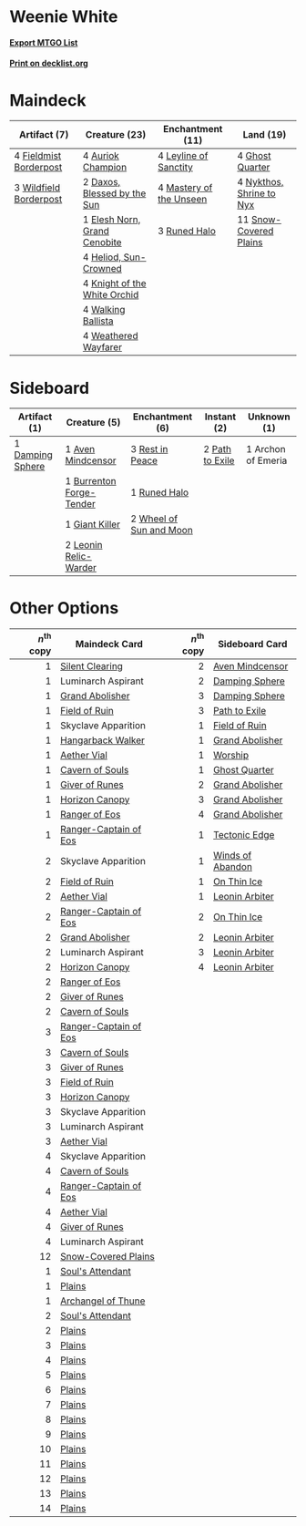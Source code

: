# Weenie White

#### [Export MTGO List](../collection/Weenie%20White/Weenie%20White.txt)
#### [Print on decklist.org](http://decklist.org/?deckmain=4%09Auriok%20Champion%0A2%09Daxos,%20Blessed%20by%20the%20Sun%0A1%09Elesh%20Norn,%20Grand%20Cenobite%0A4%09Fieldmist%20Borderpost%0A4%09Ghost%20Quarter%0A4%09Heliod,%20Sun-Crowned%0A4%09Knight%20of%20the%20White%20Orchid%0A4%09Leyline%20of%20Sanctity%0A4%09Mastery%20of%20the%20Unseen%0A4%09Nykthos,%20Shrine%20to%20Nyx%0A3%09Runed%20Halo%0A11%09Snow-Covered%20Plains%0A4%09Walking%20Ballista%0A4%09Weathered%20Wayfarer%0A3%09Wildfield%20Borderpost&deckside=1%09Archon%20of%20Emeria%0A1%09Aven%20Mindcensor%0A1%09Burrenton%20Forge-Tender%0A1%09Damping%20Sphere%0A1%09Giant%20Killer%0A2%09Leonin%20Relic-Warder%0A2%09Path%20to%20Exile%0A3%09Rest%20in%20Peace%0A1%09Runed%20Halo%0A2%09Wheel%20of%20Sun%20and%20Moon)
# Maindeck

|                                          Artifact (7)                                           |                                             Creature (23)                                             |                                         Enchantment (11)                                         |                                             Land (19)                                             |
|-------------------------------------------------------------------------------------------------|-------------------------------------------------------------------------------------------------------|--------------------------------------------------------------------------------------------------|---------------------------------------------------------------------------------------------------|
|4 [Fieldmist Borderpost](http://gatherer.wizards.com/Pages/Card/Details.aspx?multiverseid=183005)|4 [Auriok Champion](http://gatherer.wizards.com/Pages/Card/Details.aspx?multiverseid=72921)            |4 [Leyline of Sanctity](http://gatherer.wizards.com/Pages/Card/Details.aspx?multiverseid=204993)  |4 [Ghost Quarter](http://gatherer.wizards.com/Pages/Card/Details.aspx?multiverseid=389534)         |
|3 [Wildfield Borderpost](http://gatherer.wizards.com/Pages/Card/Details.aspx?multiverseid=179590)|2 [Daxos, Blessed by the Sun](http://gatherer.wizards.com/Pages/Card/Details.aspx?multiverseid=476260) |4 [Mastery of the Unseen](http://gatherer.wizards.com/Pages/Card/Details.aspx?multiverseid=391878)|4 [Nykthos, Shrine to Nyx](http://gatherer.wizards.com/Pages/Card/Details.aspx?multiverseid=373713)|
|                                                                                                 |1 [Elesh Norn, Grand Cenobite](http://gatherer.wizards.com/Pages/Card/Details.aspx?multiverseid=438584)|3 [Runed Halo](http://gatherer.wizards.com/Pages/Card/Details.aspx?multiverseid=154005)           |11 [Snow-Covered Plains](http://gatherer.wizards.com/Pages/Card/Details.aspx?multiverseid=121267)  |
|                                                                                                 |4 [Heliod, Sun-Crowned](http://gatherer.wizards.com/Pages/Card/Details.aspx?multiverseid=476269)       |                                                                                                  |                                                                                                   |
|                                                                                                 |4 [Knight of the White Orchid](http://gatherer.wizards.com/Pages/Card/Details.aspx?multiverseid=178094)|                                                                                                  |                                                                                                   |
|                                                                                                 |4 [Walking Ballista](http://gatherer.wizards.com/Pages/Card/Details.aspx?multiverseid=423848)          |                                                                                                  |                                                                                                   |
|                                                                                                 |4 [Weathered Wayfarer](http://gatherer.wizards.com/Pages/Card/Details.aspx?multiverseid=83311)         |                                                                                                  |                                                                                                   |


# Sideboard

|                                       Artifact (1)                                        |                                           Creature (5)                                            |                                         Enchantment (6)                                          |                                       Instant (2)                                        |   Unknown (1)    |
|-------------------------------------------------------------------------------------------|---------------------------------------------------------------------------------------------------|--------------------------------------------------------------------------------------------------|------------------------------------------------------------------------------------------|------------------|
|1 [Damping Sphere](http://gatherer.wizards.com/Pages/Card/Details.aspx?multiverseid=443101)|1 [Aven Mindcensor](http://gatherer.wizards.com/Pages/Card/Details.aspx?multiverseid=426707)       |3 [Rest in Peace](http://gatherer.wizards.com/Pages/Card/Details.aspx?multiverseid=442021)        |2 [Path to Exile](http://gatherer.wizards.com/Pages/Card/Details.aspx?multiverseid=220511)|1 Archon of Emeria|
|                                                                                           |1 [Burrenton Forge-Tender](http://gatherer.wizards.com/Pages/Card/Details.aspx?multiverseid=438580)|1 [Runed Halo](http://gatherer.wizards.com/Pages/Card/Details.aspx?multiverseid=154005)           |                                                                                          |                  |
|                                                                                           |1 [Giant Killer](http://gatherer.wizards.com/Pages/Card/Details.aspx?multiverseid=472976)          |2 [Wheel of Sun and Moon](http://gatherer.wizards.com/Pages/Card/Details.aspx?multiverseid=146740)|                                                                                          |                  |
|                                                                                           |2 [Leonin Relic-Warder](http://gatherer.wizards.com/Pages/Card/Details.aspx?multiverseid=432997)   |                                                                                                  |                                                                                          |                  |


# Other Options

|*n*<sup>th</sup> copy|                                         Maindeck Card                                          |*n*<sup>th</sup> copy|                                      Sideboard Card                                       |
|--------------------:|------------------------------------------------------------------------------------------------|--------------------:|-------------------------------------------------------------------------------------------|
|                    1|[Silent Clearing](http://gatherer.wizards.com/Pages/Card/Details.aspx?multiverseid=464195)      |                    2|[Aven Mindcensor](http://gatherer.wizards.com/Pages/Card/Details.aspx?multiverseid=426707) |
|                    1|Luminarch Aspirant                                                                              |                    2|[Damping Sphere](http://gatherer.wizards.com/Pages/Card/Details.aspx?multiverseid=443101)  |
|                    1|[Grand Abolisher](http://gatherer.wizards.com/Pages/Card/Details.aspx?multiverseid=389538)      |                    3|[Damping Sphere](http://gatherer.wizards.com/Pages/Card/Details.aspx?multiverseid=443101)  |
|                    1|[Field of Ruin](http://gatherer.wizards.com/Pages/Card/Details.aspx?multiverseid=435415)        |                    3|[Path to Exile](http://gatherer.wizards.com/Pages/Card/Details.aspx?multiverseid=220511)   |
|                    1|Skyclave Apparition                                                                             |                    1|[Field of Ruin](http://gatherer.wizards.com/Pages/Card/Details.aspx?multiverseid=435415)   |
|                    1|[Hangarback Walker](http://gatherer.wizards.com/Pages/Card/Details.aspx?multiverseid=420600)    |                    1|[Grand Abolisher](http://gatherer.wizards.com/Pages/Card/Details.aspx?multiverseid=389538) |
|                    1|[Aether Vial](http://gatherer.wizards.com/Pages/Card/Details.aspx?multiverseid=48146)           |                    1|[Worship](http://gatherer.wizards.com/Pages/Card/Details.aspx?multiverseid=25553)          |
|                    1|[Cavern of Souls](http://gatherer.wizards.com/Pages/Card/Details.aspx?multiverseid=278058)      |                    1|[Ghost Quarter](http://gatherer.wizards.com/Pages/Card/Details.aspx?multiverseid=389534)   |
|                    1|[Giver of Runes](http://gatherer.wizards.com/Pages/Card/Details.aspx?multiverseid=463962)       |                    2|[Grand Abolisher](http://gatherer.wizards.com/Pages/Card/Details.aspx?multiverseid=389538) |
|                    1|[Horizon Canopy](http://gatherer.wizards.com/Pages/Card/Details.aspx?multiverseid=409571)       |                    3|[Grand Abolisher](http://gatherer.wizards.com/Pages/Card/Details.aspx?multiverseid=389538) |
|                    1|[Ranger of Eos](http://gatherer.wizards.com/Pages/Card/Details.aspx?multiverseid=174823)        |                    4|[Grand Abolisher](http://gatherer.wizards.com/Pages/Card/Details.aspx?multiverseid=389538) |
|                    1|[Ranger-Captain of Eos](http://gatherer.wizards.com/Pages/Card/Details.aspx?multiverseid=463970)|                    1|[Tectonic Edge](http://gatherer.wizards.com/Pages/Card/Details.aspx?multiverseid=389711)   |
|                    2|Skyclave Apparition                                                                             |                    1|[Winds of Abandon](http://gatherer.wizards.com/Pages/Card/Details.aspx?multiverseid=463986)|
|                    2|[Field of Ruin](http://gatherer.wizards.com/Pages/Card/Details.aspx?multiverseid=435415)        |                    1|[On Thin Ice](http://gatherer.wizards.com/Pages/Card/Details.aspx?multiverseid=463969)     |
|                    2|[Aether Vial](http://gatherer.wizards.com/Pages/Card/Details.aspx?multiverseid=48146)           |                    1|[Leonin Arbiter](http://gatherer.wizards.com/Pages/Card/Details.aspx?multiverseid=432996)  |
|                    2|[Ranger-Captain of Eos](http://gatherer.wizards.com/Pages/Card/Details.aspx?multiverseid=463970)|                    2|[On Thin Ice](http://gatherer.wizards.com/Pages/Card/Details.aspx?multiverseid=463969)     |
|                    2|[Grand Abolisher](http://gatherer.wizards.com/Pages/Card/Details.aspx?multiverseid=389538)      |                    2|[Leonin Arbiter](http://gatherer.wizards.com/Pages/Card/Details.aspx?multiverseid=432996)  |
|                    2|Luminarch Aspirant                                                                              |                    3|[Leonin Arbiter](http://gatherer.wizards.com/Pages/Card/Details.aspx?multiverseid=432996)  |
|                    2|[Horizon Canopy](http://gatherer.wizards.com/Pages/Card/Details.aspx?multiverseid=409571)       |                    4|[Leonin Arbiter](http://gatherer.wizards.com/Pages/Card/Details.aspx?multiverseid=432996)  |
|                    2|[Ranger of Eos](http://gatherer.wizards.com/Pages/Card/Details.aspx?multiverseid=174823)        |                     |                                                                                           |
|                    2|[Giver of Runes](http://gatherer.wizards.com/Pages/Card/Details.aspx?multiverseid=463962)       |                     |                                                                                           |
|                    2|[Cavern of Souls](http://gatherer.wizards.com/Pages/Card/Details.aspx?multiverseid=278058)      |                     |                                                                                           |
|                    3|[Ranger-Captain of Eos](http://gatherer.wizards.com/Pages/Card/Details.aspx?multiverseid=463970)|                     |                                                                                           |
|                    3|[Cavern of Souls](http://gatherer.wizards.com/Pages/Card/Details.aspx?multiverseid=278058)      |                     |                                                                                           |
|                    3|[Giver of Runes](http://gatherer.wizards.com/Pages/Card/Details.aspx?multiverseid=463962)       |                     |                                                                                           |
|                    3|[Field of Ruin](http://gatherer.wizards.com/Pages/Card/Details.aspx?multiverseid=435415)        |                     |                                                                                           |
|                    3|[Horizon Canopy](http://gatherer.wizards.com/Pages/Card/Details.aspx?multiverseid=409571)       |                     |                                                                                           |
|                    3|Skyclave Apparition                                                                             |                     |                                                                                           |
|                    3|Luminarch Aspirant                                                                              |                     |                                                                                           |
|                    3|[Aether Vial](http://gatherer.wizards.com/Pages/Card/Details.aspx?multiverseid=48146)           |                     |                                                                                           |
|                    4|Skyclave Apparition                                                                             |                     |                                                                                           |
|                    4|[Cavern of Souls](http://gatherer.wizards.com/Pages/Card/Details.aspx?multiverseid=278058)      |                     |                                                                                           |
|                    4|[Ranger-Captain of Eos](http://gatherer.wizards.com/Pages/Card/Details.aspx?multiverseid=463970)|                     |                                                                                           |
|                    4|[Aether Vial](http://gatherer.wizards.com/Pages/Card/Details.aspx?multiverseid=48146)           |                     |                                                                                           |
|                    4|[Giver of Runes](http://gatherer.wizards.com/Pages/Card/Details.aspx?multiverseid=463962)       |                     |                                                                                           |
|                    4|Luminarch Aspirant                                                                              |                     |                                                                                           |
|                   12|[Snow-Covered Plains](http://gatherer.wizards.com/Pages/Card/Details.aspx?multiverseid=121267)  |                     |                                                                                           |
|                    1|[Soul's Attendant](http://gatherer.wizards.com/Pages/Card/Details.aspx?multiverseid=193499)     |                     |                                                                                           |
|                    1|[Plains](http://gatherer.wizards.com/Pages/Card/Details.aspx?multiverseid=439856)               |                     |                                                                                           |
|                    1|[Archangel of Thune](http://gatherer.wizards.com/Pages/Card/Details.aspx?multiverseid=438574)   |                     |                                                                                           |
|                    2|[Soul's Attendant](http://gatherer.wizards.com/Pages/Card/Details.aspx?multiverseid=193499)     |                     |                                                                                           |
|                    2|[Plains](http://gatherer.wizards.com/Pages/Card/Details.aspx?multiverseid=439856)               |                     |                                                                                           |
|                    3|[Plains](http://gatherer.wizards.com/Pages/Card/Details.aspx?multiverseid=439856)               |                     |                                                                                           |
|                    4|[Plains](http://gatherer.wizards.com/Pages/Card/Details.aspx?multiverseid=439856)               |                     |                                                                                           |
|                    5|[Plains](http://gatherer.wizards.com/Pages/Card/Details.aspx?multiverseid=439856)               |                     |                                                                                           |
|                    6|[Plains](http://gatherer.wizards.com/Pages/Card/Details.aspx?multiverseid=439856)               |                     |                                                                                           |
|                    7|[Plains](http://gatherer.wizards.com/Pages/Card/Details.aspx?multiverseid=439856)               |                     |                                                                                           |
|                    8|[Plains](http://gatherer.wizards.com/Pages/Card/Details.aspx?multiverseid=439856)               |                     |                                                                                           |
|                    9|[Plains](http://gatherer.wizards.com/Pages/Card/Details.aspx?multiverseid=439856)               |                     |                                                                                           |
|                   10|[Plains](http://gatherer.wizards.com/Pages/Card/Details.aspx?multiverseid=439856)               |                     |                                                                                           |
|                   11|[Plains](http://gatherer.wizards.com/Pages/Card/Details.aspx?multiverseid=439856)               |                     |                                                                                           |
|                   12|[Plains](http://gatherer.wizards.com/Pages/Card/Details.aspx?multiverseid=439856)               |                     |                                                                                           |
|                   13|[Plains](http://gatherer.wizards.com/Pages/Card/Details.aspx?multiverseid=439856)               |                     |                                                                                           |
|                   14|[Plains](http://gatherer.wizards.com/Pages/Card/Details.aspx?multiverseid=439856)               |                     |                                                                                           |


